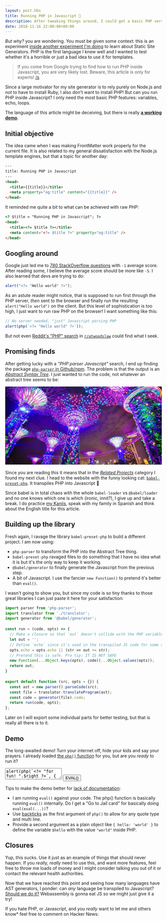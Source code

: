 ```yaml
---
layout: post.hbs
title: Running PHP in Javascript 🤯
description: After tweaking things around, I could get a basic PHP version running in pure Javascript
date: 2018-11-16 22:00:00+09:00
---
```




*But why?* you are wondering. You must be given some context: this is an experiment [inside another experiment I'm doing](https://github.com/franciscop/create-static-web) to learn about Static Site Generators. PHP is the first language I knew well and I wanted to test whether it's a horrible or just a bad idea to use it for templates.

> If you come from Google trying to find how to run PHP inside Javascript, you are very likely lost. Beware, this article is only for experts! <a title="the '/s' stands for 'sarcasm'" href="https://www.urbandictionary.com/define.php?term=%2Fs">/s</a>

Since a large motivator for my site generator is to rely purely on Node.js and *not* to have to install Ruby, I also don't want to install PHP! But can you run PHP inside Javascript? I only need the most basic PHP features: variables, echo, loops.

The language of this article might be deceiving, but there is really **[a working demo](#demo)**.



## Initial objective

The idea came when I was making FrontMatter work properly for the current file. It is also related to my general dissatisfaction with the Node.js template engines, but that a topic for another day:

```html
---
title: Running PHP in Javascript
---
<head>
  <title>{{title}}</title>
  <meta property="og:title" content="{{title}}" />
</head>
```

It reminded me quite a bit to what can be achieved with raw PHP:

```html
<? $title = "Running PHP in Javascript"; ?>
<head>
  <title><?= $title ?></title>
  <meta content="<?= $title ?>" property="og:title" />
</head>
```



## Googling around

Google just led me to [780 StackOverflow questions](https://stackoverflow.com/search?q=run+php+inside+javascript) with `-1` average score. After reading some, I believe the average score should be more like `-5`. I also learned that devs are trying to do:

```js
alert("<?= "Hello world" ?>");
```

As an astute reader might notice, that is supposed to run first through the PHP server, *then* sent to the browser and finally run the resulting `alert("Hello world")` on the client. But this level of sophistication is too high, I just want to run raw PHP on the browser! I want something like this:

```js
// No server needed, "just" Javascript parsing PHP
alert(php(`<?= "Hello world" ?>`));
```

But not even [Reddit's "PHP" search](https://www.reddit.com/r/atwoodslaw/search?q=php) in [ `r/atwoodslaw`](https://www.reddit.com/r/atwoodslaw/) could find what I seek.



## Promising finds

After getting lucky with a *"PHP parser Javascript"* search, I end up finding the package [`php-parser` in Github/npm](https://github.com/glayzzle/php-parser). The problem is that the output is an [*Abstract Syntax Tree*](https://en.wikipedia.org/wiki/Abstract_syntax_tree). I just wanted to run the code, not whatever an abstract tree seems to be:

![An abstract tree somehow](abstract-tree.q50.jpg)

Since you are reading this it means that in the [*Related Projects*](https://github.com/glayzzle/php-parser#related-projects) category I found my next clue. I head to the website with the <span title="I know, it's a tanuki ;)">funny looking cat</span>: [`babel-preset-php`](https://gitlab.com/kornelski/babel-preset-php). It transpiles PHP into Javascript 🎉

Since babel is in total chaos with the whole `babel-loader` vs `@babel/loader` and no one knows which one is which (ironic, innit?), I give up and take a break. I do practice [my Kanjis](https://core.cards/), speak with my family in Spanish and think about the English title for this article.



## Building up the library

Fresh again, I ravage the library `babel-preset-php` to build a different project. I am now using:

- `php-parser` to transform the PHP into the Abstract Tree thing.
- `babel-preset-php` ravaged files to do something that I have no idea what it is but it's the only way to keep it working.
- `@babel/generator` to finally generate the Javascript from the previous step.
- A bit of Javascript. I use the fancier `new Function()` to pretend it's better than `eval()`.

I wasn't going to show you, but since my code is so tiny thanks to those great libraries I can just paste it here for your satisfaction:

```js
import parser from 'php-parser';
import translator from './translator';
import generator from '@babel/generator';

const run = (code, opts) => {
  // Make a closure so that `out` doesn't collide with the PHP variables:
  let out = '';
  // Define `echo` since it's used in the transpiled JS code for some reason
  opts.echo = opts.echo || (str => out += str);
  // Pretend this is safe. Pro tip: IT IS NOT SAFE
  new Function(...Object.keys(opts), code)(...Object.values(opts));
  return out;
}

export default function (src, opts = {}) {
  const ast = new parser().parseCode(src);
  const file = translator.translateProgram(ast);
  const code = generator(file).code;
  return run(code, opts);
};
```

Later on I will export some individual parts for better testing, but that is really all there is to it.



## Demo

The long-awaited demo! Turn your internet off, hide your kids and say your prayers. I already loaded [the `php()` function](./php.min.js) for you, but are you *ready* to run it?

<script src="php.min.js"></script>
<form id="horrible">
<textarea>alert(php(&#x60;&#x3C;?= &#x22;for fun! &#x22;.$right ?&#x3E;&#x60;, { right: &#x27;&#x1F622;&#x27; }));</textarea>
<button data-tooltip="Are you sure? Like, 100%? There is no coming back">EVAL()</button>
<script>
  const $ = sel => document.querySelector(sel);
  $('#horrible').addEventListener('submit', e => {
    e.preventDefault();
    eval($('#horrible textarea').value);
  });
</script>

Tips to make the demo better for [lack of documentation](https://documentation.agency/):

- I am running `eval()` against your code. The php() function is basically running `eval()` internally. Do I get a "Go to Jail card" for basically doing `eval(eval(...))`?
- Use [backticks](https://developer.mozilla.org/en-US/docs/Web/JavaScript/Reference/Template_literals) as the first argument of `php()` to allow for any quote type and multi line.
- Provide a second argument as a plain object like `{ hello: 'world' }` to define the variable `$hello` with the value `"world"` inside PHP.



## Closures

Yup, this sucks. Use it just as an example of things that should never happen. If you *really, really* need to use this, and want more features, feel free to throw me loads of money and I might consider talking you out of it or contact the relevant health authorities.

Now that we have reached this point and seeing how many languages have AST generators, I ponder: can *any* language be transpiled to Javascript? [Should we do it?](https://www.youtube.com/watch?v=kY-pUxKQMUE) Webassembly is gonna eat JS so we might just give it a try!

If you hate PHP, or Javascript, and you *really* want to let me and others know<a title="You want to feel like you belong, but spreading hate on PHP won't change the fact that no one really likes you...">\*</a> feel free to comment on Hacker News:

